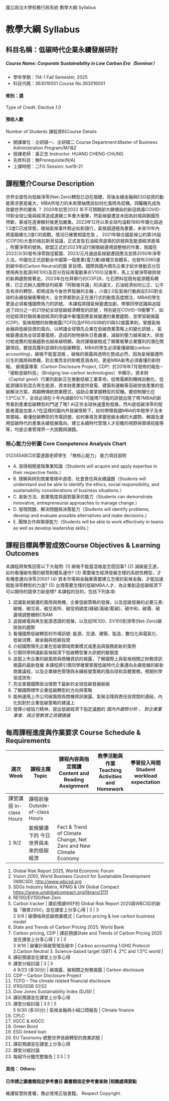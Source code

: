 國立政治大學校務行政系統 教學大綱 Syllabus
# 教學大綱 Syllabus
##  科目名稱：低碳時代企業永續發展研討
#####  Course Name: Corporate Sustainability in Low Carbon Era（Seminar）
  * 學年學期：114-1 Fall Semester, 2025 
  * 科目代碼：363016001 Course No.363016001
#### 修別：選
Type of Credit: Elective 
_1.0_
#### 預收人數
Number of Students
課程資料Course Details
  * 開課單位：企研碩一、企研碩二 Course Department:Master of Business Administration Program/M/1&2 
  * 授課老師：黃正忠 Instructor: HUANG CHENG-CHUNG 
  * 先修科目：無Prerequisite(N/A)
  * 上課時間：二FG Session: tue19-21
##  課程簡介Course Description
世界全面性向低碳淨零(Net-Zero)轉型已迫在眉睫，背後永續金融與ESG投資的動能需求更是龐大，MBA所培力的未來領袖應該如何化風險為契機，洞矚機先成為改變世界的要角 ？
2020年初至2022 年不可預期卻大肆傳染的新冠病毒COVID-19對全球公衛與經濟造成連續三年重大衝擊，然氣候變遷並未因為封城與鎖國而停歇，甚或在逐漸解封後更加嚴重。2023年12月以來全球均溫較1880年暖化超過1.5度C已成常態，極端氣候事件勢必如影隨行，氣候調適極為重要，未來10年內將面臨暖化2度C的挑戰，情況已確實相當危急 。
2021年聯合國氣候公約第26屆(COP26)大會的格拉斯哥協議，正式宣告石油經濟退場的訊號與氫能源經濟進場 ，吹響淨零的號角。歐盟正式於2023年試行開徵碳邊境調整稅的作業，我國在2022/3/30發布淨零路徑藍圖、2023/元月通過氣候變遷因應法並將2050年淨零入法，中國也正式啟動全中國第一個產業(電力業)碳權交易體系，也發布2060達到碳中和(Carbon Neutral)的國
家目標。國際與國內領先企業才起步推動百分百使用再生能源(RE100)及百分百採用電動車(EV100)沒幾年，馬上又被淨零碳排放的新興趨勢推著走。2023年在杜拜舉行的COP28，化石燃料從既有能源體系轉移，已正式納入國際談判結果「阿聯酋共識」的決議文，石油經濟如何公正、公平及有序的轉型，即將成為今後世界發展的主軸 。川普2.0反氣候行動與反ESG對全球的永續發展衝擊極大，全世界都對此正在進行式的動態高度關注，MBA的學生更是必須看懂國際角力的訊號。
本課程將隨氣候變遷加劇，帶領同學認識與追蹤過了四分之一的21世紀全球低碳經濟轉型的訊號 ，特別是在COVID-19衝擊下，如何從經濟封鎖與重啟經濟的爭議中看懂因應氣候變遷的重要趨勢，並學習碳揭露(CDP)、氣候相關的財務揭露(TCFD)及IFRS/ISSB的S1與S2接露準則，掌握氣候金融與低碳投資的風向，以辨識全球領先企業在低碳商業策略上的變化訊號 。
氣候變遷成為全球首要風險，造成的財物損失日愈嚴重，減碳的壓力越來越大，排放付稅或費的發展趨勢也越來越明顯，政府課徵碳稅成了顯著衝擊企業獲利的潛在關鍵項目。要提高獲利並順利向低碳轉型，MBA的學生必須看懂碳帳(carbon accounting)，碳帳不能當混帳 ，碳帳的揭露與透明化勢成必然，因為氣候變遷所衍生的風險與商機，對企業而言的財務意涵為何，更是MBA新秀必須看懂的新財報。
碳揭露專案（Carbon Disclosure Project, CDP）於2018年7月發佈的報告─「接軌低碳科技」（Bridging low-carbon technologies）中顯示，資本財（Capital good）行業的創新正在推動低碳工業革命。從微電網到機械自動化、從能源儲存到混合再生能源，資本財產業提供發電、建築和運輸等高碳排放產業的低碳解決方案，將翻轉傳統商業模式，協助企業掌握轉型的契機。要控制暖化在1.5℃以下，全球必須在十年內減碳50%?可能嗎?可能的訊號出現了嗎?MBA的新秀看到產業低碳轉型的門道了嗎?
AI正夯全球快速蓬勃發展，然AI是低碳淨零的賦能者還是加害人?在這樣的國內外發展情勢下，如何帶領我國MBA的年輕學子及未來領袖，看懂低碳轉型的市場訊號、如何重視及掌握低碳永續的大趨勢、解讀及運用低碳時代的產業永續發展風向、建立永續時代管理人才前瞻的視野與領導技能等等，均是企業管理界一大挑戰與課題。
###  核心能力分析圖 Core Competence Analysis Chart
012345ABCDE雷達圖老師學生
「無核心能力」 
能力項目說明
  * A. 習得相關進階專業知識（Students will acquire and apply expertise in their respective fields.）
  * B. 理解與辨別商業環境中道德、社會責任與永續議題（Students will understand and be able to identify the ethics, social responsibility, and sustainability considerations of business situations.）
  * C. 創新方法、創業態度與面對變革的能力（Students can demonstrate innovative, entrepreneurial approaches to manage change.）
  * D. 發現問題、解決問題與決策能力（Students will identify problems, develop and evaluate possible alternatives and make decisions.）
  * E. 團隊合作與領導能力（Students will be able to work effectively in teams as well as develop leadership skills.）
##  課程目標與學習成效Course Objectives & Learning Outcomes 
本課程將聚焦回答以下大哉問: (1) 碳帳不能當混帳是怎麼回事? (2) 減碳是王道，如何看懂碳有價的碳管制體系運作? (3) 需要催生經濟發展怎樣的系統性轉型，才有機會邁向淨零2050? (4) 資本市場與金融業需要建立怎樣的氣候金融，才能加速賦能淨零轉型的力道? (5) 台灣需要怎樣的低碳MBA人才，為企業創造低碳經濟下可以期待的競爭力新座標?
本課程的目的，包括下列各項:
  1. 認識氣候變遷的風險與商機，企業低碳策略的發展，以及低碳發展的必要元素: 碳帳、碳交易、碳交易所、碳信用額度(綠碳/黃碳/藍碳)、碳中和、碳價、碳邊境調整機制CBAM
  2. 追蹤綠電與再生能源憑證的發展，以及從RE100、EV100到淨零(Net-Zero)碳排放的趨勢
  3. 看懂國際低碳轉型的市場訊號: 能源、交通、建築、製造、數位化與電氣化、低碳消費、碳金融與低碳投資
  4. 介紹國際領先企業在低碳領域商業模式或產品與服務創新的案例
  5. 引領同學辨識新氣候經濟下低碳轉型重大訊號的敏銳度
  6. 追蹤上市企業的碳風險與商機資訊的揭露，了解國際上與氣候相關之財務資訊揭露的最新發展
本課程將引領同學確實掌握低碳時代企業邁向永續發展的嶄新商業議程，以及企業綠色管理與永續經營策略的風向球和具體實務，預期的學習成效有:
  1. 完全掌握國際政治情勢下最新的全球低碳發展脈絡
  2. 了解國際標竿企業低碳轉型的方向與策略
  3. 能夠運用上市公司碳風險與商機資訊揭露、氣候治理與責任投資間的連結，內化到對於企業低碳策略的建議上
  4. 發揮小組協力精神，提出低碳經濟下指定議題的 _國內外趨勢分析_ 、 _對企業董事會、與企管教育之具體建議_
##  每周課程進度與作業要求 Course Schedule & Requirements
週次 Week |  課程主題 Topic |  課程內容與指定閱讀 Content and Reading Assignment |  教學活動與作業 Teaching Activities and Homework |  學習投入時間 Student workload expectation  
---|---|---|---|---  
課堂講授 In-class Hours |  課程前後 Outside-of-class Hours  
1 9/2 |  氣候變遷下的 今日世界與未來的低碳經濟 |  Fact & Trend of Climate Change, Net Zero and New Climate Economy
  1. Global Risk Report 2025, World Economic Forum
  2. Vision 2050, World Business Council for Sustainable Development (WBCSD), http://www.wbcsd.org
  3. SDGs Industry Matrix, KPMG & UN Global Compact https://www.unglobalcompact.org/library/3111
  4. RE100/EV100/Net-Zero
  5. Carbon tracker
|  課前預讀WEF的 Global Risk Report 2025與WBCSD的新版「願景2050」並在課堂上分享心得 |  3 |  3  
2 9/9 |  碳價格與低碳商業模式 |  Carbon pricing & low carbon business model
  1. State and Trends of Carbon Pricing 2025, World Bank
  2. Carbon pricing, CDP
|  課前預讀State and Trends of Carbon Pricing 2025並在課堂上分享心得 |  3 |  3  
3 9/16 |  碳審計與碳管理及碳中 |  Carbon accounting 1.GHG Protocol 2.Carbon Neutral 3. Science-based target (SBT) 4. 2℃ and 1.5℃ world | 
  1. 課前預讀並在課堂上分享心得
  2. 課堂分組討論
|  3 |  3  
4 9/23 (多30分) |  碳揭露、碳相關之財務揭露 |  Carbon disclosure
  1. CDP – Carbon Disclosure Project
  2. TCFD – The climate related financial disclosure
  3. IFRS/ISSB S1/S2
  4. Dow Jones Sustainability Index (DJSI)
| 
  1. 課前預讀並在課堂上分享心得
  2. 課堂分組討論
|  3.5 |  5  
5 9/30 (多30分) |  氣候金融與小組口頭報告 |  Climate finance
  1. CPLC
  2. IIGCC & AIGCC
  3. Green Bond
  1. ESG-linked loan
  2. EU Taxonomy
總整世界低碳轉型的商業訊號 | 
  1. 課前預讀並在課堂上分享心得
  2. 課堂分組討論
  3. 每組15分鐘完整報告
|  3.5 |  3  
####  其他： Others:
####  已申請之圖書館指定參考書目  圖書館指定參考書查詢 |相關處理要點
維護智慧財產權，務必使用正版書籍。 Respect Copyright.